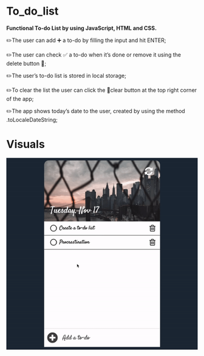 # To_do_list
**Functional To-do List by using JavaScript, HTML and CSS.**

✏️The user can add ➕ a to-do by filling the input and hit ENTER;

✏️The user can check ✅ a to-do when it’s done or remove it using the delete button 🚮;

✏️The user’s to-do list is stored in local storage;

✏️To clear the list the user can click the 🔄clear button at the top right corner of the app;

✏️The app shows today’s date to the user, created by using the method .toLocaleDateString;


# Visuals
![Alt Text](https://github.com/Selbee/To_do_list/blob/main/media/todo.gif)
